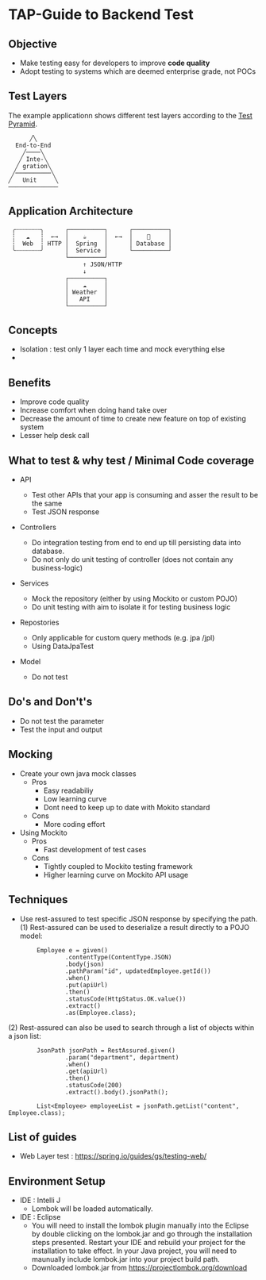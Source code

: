 # TAP-Guide to Backend Test

## Objective
* Make testing easy for developers to improve **code quality**
* Adopt testing to systems which are deemed enterprise grade, not POCs

## Test Layers
The example applicationn shows different test layers according to the [Test Pyramid](https://martinfowler.com/bliki/TestPyramid.html).

```
      ╱╲
  End-to-End
    ╱────╲
   ╱ Inte-╲
  ╱ gration╲
 ╱──────────╲
╱   Unit     ╲
──────────────
```

## Application Architecture
```
 ╭┄┄┄┄┄┄┄╮      ┌──────────┐      ┌──────────┐
 ┆   ☁   ┆  ←→  │    ☕     │  ←→  │    💾     │
 ┆  Web  ┆ HTTP │  Spring  │      │ Database │
 ╰┄┄┄┄┄┄┄╯      │  Service │      └──────────┘
                └──────────┘
                     ↑ JSON/HTTP
                     ↓
                ┌──────────┐
                │    ☁     │
                │ Weather  │
                │   API    │
                └──────────┘
```

## Concepts
* Isolation : test only 1 layer each time and mock everything else
* 

## Benefits
* Improve code quality
* Increase comfort when doing hand take over
* Decrease the amount of time to create new feature on top of existing system 
* Lesser help desk call


## What to test & why test / Minimal Code coverage
* API
  * Test other APIs that your app is consuming and asser the result to be the same
  * Test JSON response

* Controllers
  * Do integration testing from end to end up till persisting data into database. 
  * Do not only do unit testing of controller (does not contain any business-logic)
  
* Services
  * Mock the repository (either by using Mockito or custom POJO)
  * Do unit testing with aim to isolate it for testing business logic
  
* Repostories
  * Only applicable for custom query methods (e.g. jpa /jpl)
  * Using DataJpaTest
  
* Model
  * Do not test

## Do's and Don't's
* Do not test the parameter 
* Test the input and output 

## Mocking
* Create your own java mock classes
   * Pros
       * Easy readabiliy
       * Low learning curve
       * Dont need to keep up to date with Mokito standard
   * Cons
       * More coding effort 
* Using Mockito
   * Pros
       * Fast development of test cases
   * Cons 
       * Tightly coupled to Mockito testing framework
       * Higher learning curve on Mockito API usage

## Techniques
* Use rest-assured to test specific JSON response by specifying the path.
(1) Rest-assured can be used to deserialize a result directly to a POJO model:
```
        Employee e = given()
                .contentType(ContentType.JSON)
                .body(json)
                .pathParam("id", updatedEmployee.getId())
                .when()
                .put(apiUrl)
                .then()
                .statusCode(HttpStatus.OK.value())
                .extract()
                .as(Employee.class);
```
(2) Rest-assured can also be used to search through a list of objects within a json list:
```
        JsonPath jsonPath = RestAssured.given()
                .param("department", department)
                .when()
                .get(apiUrl)
                .then()
                .statusCode(200)
                .extract().body().jsonPath();

        List<Employee> employeeList = jsonPath.getList("content", Employee.class);
```
## List of guides
* Web Layer test : https://spring.io/guides/gs/testing-web/

## Environment Setup
* IDE : Intelli J
    * Lombok will be loaded automatically.
* IDE : Eclipse
    * You will need to install the lombok plugin manually into the Eclipse by double clicking on the lombok.jar and go through the installation steps presented. Restart your IDE and rebuild your project for the installation to take effect. In your Java project, you will need to maunually include lombok.jar into your project build path.
    * Downloaded lombok.jar from https://projectlombok.org/download
